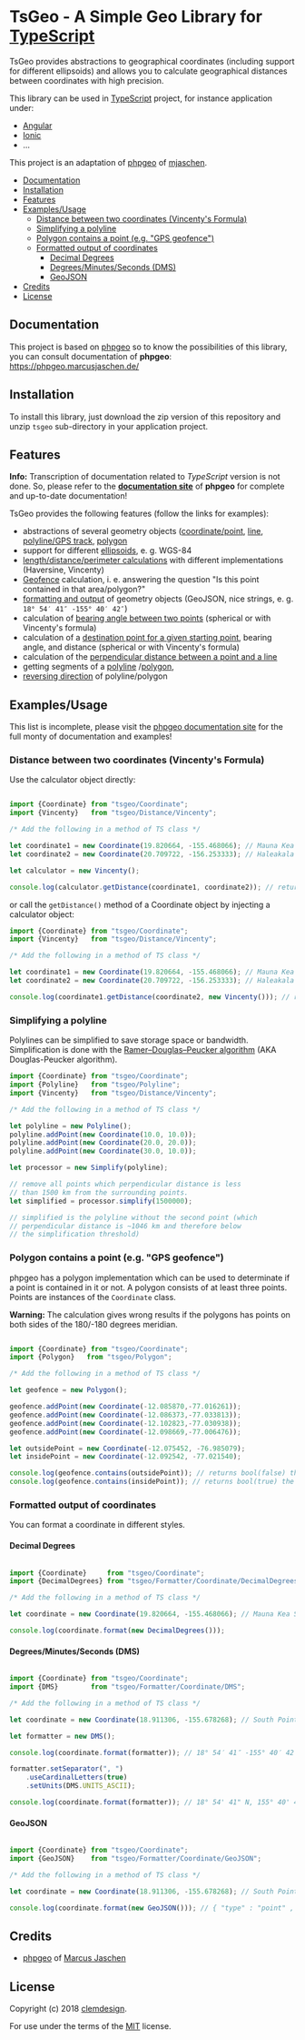 # TsGeo - A Simple Geo Library for [TypeScript](https://www.typescriptlang.org/)

TsGeo provides abstractions to geographical coordinates (including support for different ellipsoids) and allows you to calculate geographical distances between coordinates with high precision.

This library can be used in [TypeScript](https://www.typescriptlang.org/) project, for instance application under:
- [Angular](https://angular.io/)
- [Ionic](https://ionicframework.com)
- ...

This project is an adaptation of [phpgeo](https://github.com/mjaschen/phpgeo) of [mjaschen](https://github.com/mjaschen).

- [Documentation](#documentation)
- [Installation](#installation)
- [Features](#features)
- [Examples/Usage](#examplesusage)
  - [Distance between two coordinates \(Vincenty's Formula\)](#distance-between-two-coordinates-vincentys-formula)
  - [Simplifying a polyline](#simplifying-a-polyline)
  - [Polygon contains a point \(e.g. "GPS geofence"\)](#polygon-contains-a-point-eg-gps-geofence)
  - [Formatted output of coordinates](#formatted-output-of-coordinates)
    - [Decimal Degrees](#decimal-degrees)
    - [Degrees/Minutes/Seconds \(DMS\)](#degreesminutesseconds-dms)
    - [GeoJSON](#geojson)
- [Credits](#credits)
- [License](#license)


## Documentation

This project is based on [phpgeo](https://github.com/mjaschen/phpgeo) so to know the possibilities of this library, you can consult documentation of **phpgeo**:  https://phpgeo.marcusjaschen.de/


## Installation

To install this library, just download the zip version of this repository and unzip `tsgeo` sub-directory in your application project. 

## Features

**Info:** Transcription of documentation related to _TypeScript_ version is not done. So, please refer to the **[documentation site](https://phpgeo.marcusjaschen.de/)** of **phpgeo** for complete and up-to-date documentation!

TsGeo provides the following features (follow the links for examples):

- abstractions of several geometry objects ([coordinate/point](https://phpgeo.marcusjaschen.de/geometry/coordinate/),
  [line](https://phpgeo.marcusjaschen.de/geometry/line/),
  [polyline/GPS track](https://phpgeo.marcusjaschen.de/geometry/polyline/),
  [polygon](https://phpgeo.marcusjaschen.de/geometry/polygon/)
- support for different [ellipsoids](https://phpgeo.marcusjaschen.de/geometry/ellipsoid/), e. g. WGS-84
- [length/distance/perimeter calculations](https://phpgeo.marcusjaschen.de/calculations/distance/)
  with different implementations (Haversine, Vincenty)
- [Geofence](https://phpgeo.marcusjaschen.de/calculations/geofence/) calculation,
  i. e. answering the question "Is this point contained in that area/polygon?"
- [formatting and output](https://phpgeo.marcusjaschen.de/formatting/) of geometry objects
  (GeoJSON, nice strings, e. g. `18° 54′ 41″ -155° 40′ 42″`)
- calculation of [bearing angle between two points](https://phpgeo.marcusjaschen.de/calculations/bearing/#bearing-between-two-points)
  (spherical or with Vincenty's formula)
- calculation of a [destination point for a given starting point](https://phpgeo.marcusjaschen.de/calculations/bearing/#destination-point-for-given-bearing-and-distance),
  bearing angle, and distance (spherical or with Vincenty's formula)
- calculation of the [perpendicular distance between a point and a line](https://phpgeo.marcusjaschen.de/#_perpendicular_distance)
- getting segments of a [polyline](https://phpgeo.marcusjaschen.de/geometry/polyline/#segments)
  /[polygon](https://phpgeo.marcusjaschen.de/geometry/polygon/#segments),
- [reversing direction](https://phpgeo.marcusjaschen.de/geometry/polyline/#reverse-direction)
  of polyline/polygon

## Examples/Usage

This list is incomplete, please visit the [phpgeo documentation site](https://phpgeo.marcusjaschen.de/)
for the full monty of documentation and examples!

### Distance between two coordinates (Vincenty's Formula)

Use the calculator object directly:

```typescript

import {Coordinate} from "tsgeo/Coordinate";
import {Vincenty}   from "tsgeo/Distance/Vincenty";

/* Add the following in a method of TS class */

let coordinate1 = new Coordinate(19.820664, -155.468066); // Mauna Kea Summit
let coordinate2 = new Coordinate(20.709722, -156.253333); // Haleakala Summit

let calculator = new Vincenty();

console.log(calculator.getDistance(coordinate1, coordinate2)); // returns 128130.850 (meters; ≈128 kilometers)
```

or call the `getDistance()` method of a Coordinate object by injecting a calculator object:

```typescript
import {Coordinate} from "tsgeo/Coordinate";
import {Vincenty}   from "tsgeo/Distance/Vincenty";

/* Add the following in a method of TS class */

let coordinate1 = new Coordinate(19.820664, -155.468066); // Mauna Kea Summit
let coordinate2 = new Coordinate(20.709722, -156.253333); // Haleakala Summit

console.log(coordinate1.getDistance(coordinate2, new Vincenty())); // returns 128130.850 (meters; ≈128 kilometers)
```

### Simplifying a polyline

Polylines can be simplified to save storage space or bandwidth. Simplification is done with the [Ramer–Douglas–Peucker algorithm](https://en.wikipedia.org/wiki/Ramer–Douglas–Peucker_algorithm) (AKA Douglas-Peucker algorithm).

```typescript
import {Coordinate} from "tsgeo/Coordinate";
import {Polyline}   from "tsgeo/Polyline";
import {Vincenty}   from "tsgeo/Distance/Vincenty";

/* Add the following in a method of TS class */

let polyline = new Polyline();
polyline.addPoint(new Coordinate(10.0, 10.0));
polyline.addPoint(new Coordinate(20.0, 20.0));
polyline.addPoint(new Coordinate(30.0, 10.0));

let processor = new Simplify(polyline);

// remove all points which perpendicular distance is less
// than 1500 km from the surrounding points.
let simplified = processor.simplify(1500000);

// simplified is the polyline without the second point (which
// perpendicular distance is ~1046 km and therefore below
// the simplification threshold)
```

### Polygon contains a point (e.g. "GPS geofence")

phpgeo has a polygon implementation which can be used to determinate if a point is contained in it or not.
A polygon consists of at least three points. Points are instances of the `Coordinate` class.

**Warning:** The calculation gives wrong results if the polygons has points on both sides of the 180/-180 degrees meridian.

```typescript

import {Coordinate} from "tsgeo/Coordinate";
import {Polygon}   from "tsgeo/Polygon";

/* Add the following in a method of TS class */

let geofence = new Polygon();

geofence.addPoint(new Coordinate(-12.085870,-77.016261));
geofence.addPoint(new Coordinate(-12.086373,-77.033813));
geofence.addPoint(new Coordinate(-12.102823,-77.030938));
geofence.addPoint(new Coordinate(-12.098669,-77.006476));

let outsidePoint = new Coordinate(-12.075452, -76.985079);
let insidePoint = new Coordinate(-12.092542, -77.021540);

console.log(geofence.contains(outsidePoint)); // returns bool(false) the point is outside the polygon
console.log(geofence.contains(insidePoint)); // returns bool(true) the point is inside the polygon
```

### Formatted output of coordinates

You can format a coordinate in different styles.

#### Decimal Degrees

```typescript

import {Coordinate}     from "tsgeo/Coordinate";
import {DecimalDegrees} from "tsgeo/Formatter/Coordinate/DecimalDegrees";

/* Add the following in a method of TS class */

let coordinate = new Coordinate(19.820664, -155.468066); // Mauna Kea Summit

console.log(coordinate.format(new DecimalDegrees()));
```

#### Degrees/Minutes/Seconds (DMS)

```typescript

import {Coordinate} from "tsgeo/Coordinate";
import {DMS}        from "tsgeo/Formatter/Coordinate/DMS";

/* Add the following in a method of TS class */

let coordinate = new Coordinate(18.911306, -155.678268); // South Point, HI, USA

let formatter = new DMS();

console.log(coordinate.format(formatter)); // 18° 54′ 41″ -155° 40′ 42″

formatter.setSeparator(", ")
    .useCardinalLetters(true)
    .setUnits(DMS.UNITS_ASCII);

console.log(coordinate.format(formatter)); // 18° 54' 41" N, 155° 40' 42" W
```

#### GeoJSON

```typescript

import {Coordinate} from "tsgeo/Coordinate";
import {GeoJSON}    from "tsgeo/Formatter/Coordinate/GeoJSON";

/* Add the following in a method of TS class */

let coordinate = new Coordinate(18.911306, -155.678268); // South Point, HI, USA

console.log(coordinate.format(new GeoJSON())); // { "type" : "point" , "coordinates" : [ -155.678268, 18.911306 ] }
```

## Credits

* [phpgeo](https://github.com/mjaschen/phpgeo) of [Marcus Jaschen](https://github.com/mjaschen)

## License

Copyright (c) 2018 [clemdesign](https://github.com/clemdesign/).

For use under the terms of the [MIT](http://www.opensource.org/licenses/mit-license.php) license. 
